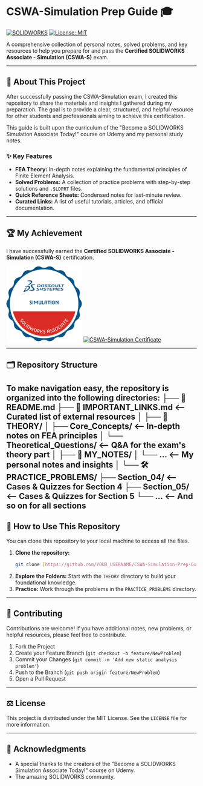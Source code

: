 # CSWA-Simulation Prep Guide 🎓

[![SOLIDWORKS](https://img.shields.io/badge/SOLIDWORKS-Simulation-red?style=for-the-badge&logo=solidworks)](https://www.solidworks.com/category/simulation-software)
[![License: MIT](https://img.shields.io/badge/License-MIT-yellow.svg?style=for-the-badge)](https://opensource.org/licenses/MIT)

A comprehensive collection of personal notes, solved problems, and key resources to help you prepare for and pass the **Certified SOLIDWORKS Associate - Simulation (CSWA-S)** exam.

---

## 📜 About This Project

After successfully passing the CSWA-Simulation exam, I created this repository to share the materials and insights I gathered during my preparation. The goal is to provide a clear, structured, and helpful resource for other students and professionals aiming to achieve this certification.

This guide is built upon the curriculum of the "Become a SOLIDWORKS Simulation Associate Today!" course on Udemy and my personal study notes.

### ✨ Key Features

* **FEA Theory:** In-depth notes explaining the fundamental principles of Finite Element Analysis.
* **Solved Problems:** A collection of practice problems with step-by-step solutions and `.SLDPRT` files.
* **Quick Reference Sheets:** Condensed notes for last-minute review.
* **Curated Links:** A list of useful tutorials, articles, and official documentation.

---

## 🏆 My Achievement

I have successfully earned the **Certified SOLIDWORKS Associate - Simulation (CSWA-S)** certification.

<p align="left">
  <img src="CERTIFICAT+BADGE/ASSOCIATE - SIMULATION.png" alt="CSWA-Simulation Badge" width="200">

  <a href="CERTIFICAT+BADGE/CERTIFICATE.png">
    <img src="CERTIFICAT+BADGE/CERTIFICATE.png" alt="CSWA-Simulation Certificate" width="280">
  </a>
</p>

---

## 🗂️ Repository Structure

To make navigation easy, the repository is organized into the following directories:
├── 📄 README.md
├── 📄 IMPORTANT_LINKS.md       <-- Curated list of external resources
│
├── 🧠 THEORY/
│   ├── Core_Concepts/          <-- In-depth notes on FEA principles
│   └── Theoretical_Questions/  <-- Q&A for the exam's theory part
│
├── 📝 MY_NOTES/
│   └── ...                     <-- My personal notes and insights
│
└── 🛠️ PRACTICE_PROBLEMS/
├── Section_04/             <-- Cases & Quizzes for Section 4
├── Section_05/             <-- Cases & Quizzes for Section 5
└── ...                     <-- And so on for all sections
---

## 🚀 How to Use This Repository

You can clone this repository to your local machine to access all the files.

1.  **Clone the repository:**
    ```bash
    git clone [https://github.com/YOUR_USERNAME/CSWA-Simulation-Prep-Guide.git](https://github.com/YOUR_USERNAME/CSWA-Simulation-Prep-Guide.git)
    ```
2.  **Explore the Folders:** Start with the `THEORY` directory to build your foundational knowledge.
3.  **Practice:** Work through the problems in the `PRACTICE_PROBLEMS` directory.

---

## 🤝 Contributing

Contributions are welcome! If you have additional notes, new problems, or helpful resources, please feel free to contribute.

1.  Fork the Project
2.  Create your Feature Branch (`git checkout -b feature/NewProblem`)
3.  Commit your Changes (`git commit -m 'Add new static analysis problem'`)
4.  Push to the Branch (`git push origin feature/NewProblem`)
5.  Open a Pull Request

---

## ⚖️ License

This project is distributed under the MIT License. See the `LICENSE` file for more information.

---

## 🙏 Acknowledgments

* A special thanks to the creators of the "Become a SOLIDWORKS Simulation Associate Today!" course on Udemy.
* The amazing SOLIDWORKS community.
